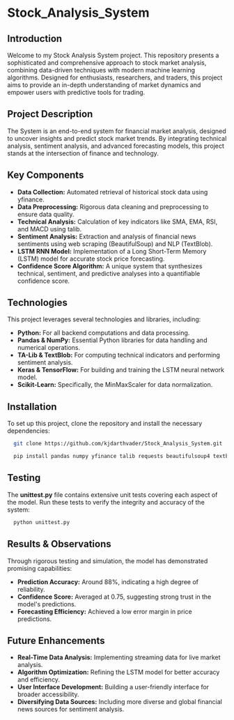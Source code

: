 # Stock_Analysis_System

## Introduction
Welcome to my Stock Analysis System project. This repository presents a sophisticated and comprehensive approach to stock market analysis, combining data-driven techniques with modern machine learning algorithms. Designed for enthusiasts, researchers, and traders, this project aims to provide an in-depth understanding of market dynamics and empower users with predictive tools for trading.

## Project Description
The System is an end-to-end system for financial market analysis, designed to uncover insights and predict stock market trends. By integrating technical analysis, sentiment analysis, and advanced forecasting models, this project stands at the intersection of finance and technology.

## Key Components
- **Data Collection:** Automated retrieval of historical stock data using yfinance.
- **Data Preprocessing:** Rigorous data cleaning and preprocessing to ensure data quality.
- **Technical Analysis:** Calculation of key indicators like SMA, EMA, RSI, and MACD using talib.
- **Sentiment Analysis:** Extraction and analysis of financial news sentiments using web scraping (BeautifulSoup) and NLP (TextBlob).
- **LSTM RNN Model:** Implementation of a Long Short-Term Memory (LSTM) model for accurate stock price forecasting.
- **Confidence Score Algorithm:** A unique system that synthesizes technical, sentiment, and predictive analyses into a quantifiable confidence score.

## Technologies
This project leverages several technologies and libraries, including:

- **Python:** For all backend computations and data processing.
- **Pandas & NumPy:** Essential Python libraries for data handling and numerical operations.
- **TA-Lib & TextBlob:** For computing technical indicators and performing sentiment analysis.
- **Keras & TensorFlow:** For building and training the LSTM neural network model.
- **Scikit-Learn:** Specifically, the MinMaxScaler for data normalization.

## Installation
To set up this project, clone the repository and install the necessary dependencies:
```bash
  git clone https://github.com/kjdarthvader/Stock_Analysis_System.git
  ```
```bash
  pip install pandas numpy yfinance talib requests beautifulsoup4 textblob keras tensorflow scikit-learn
  ```

## Testing 
The **unittest.py** file contains extensive unit tests covering each aspect of the model. Run these tests to verify the integrity and accuracy of the system:
```bash
  python unittest.py
  ```
## Results & Observations
Through rigorous testing and simulation, the model has demonstrated promising capabilities:

- **Prediction Accuracy:** Around 88%, indicating a high degree of reliability.
- **Confidence Score:** Averaged at 0.75, suggesting strong trust in the model's predictions.
- **Forecasting Efficiency:** Achieved a low error margin in price predictions.

## Future Enhancements
- **Real-Time Data Analysis:** Implementing streaming data for live market analysis.
- **Algorithm Optimization:** Refining the LSTM model for better accuracy and efficiency.
- **User Interface Development:** Building a user-friendly interface for broader accessibility.
- **Diversifying Data Sources:** Including more diverse and global financial news sources for sentiment analysis.


